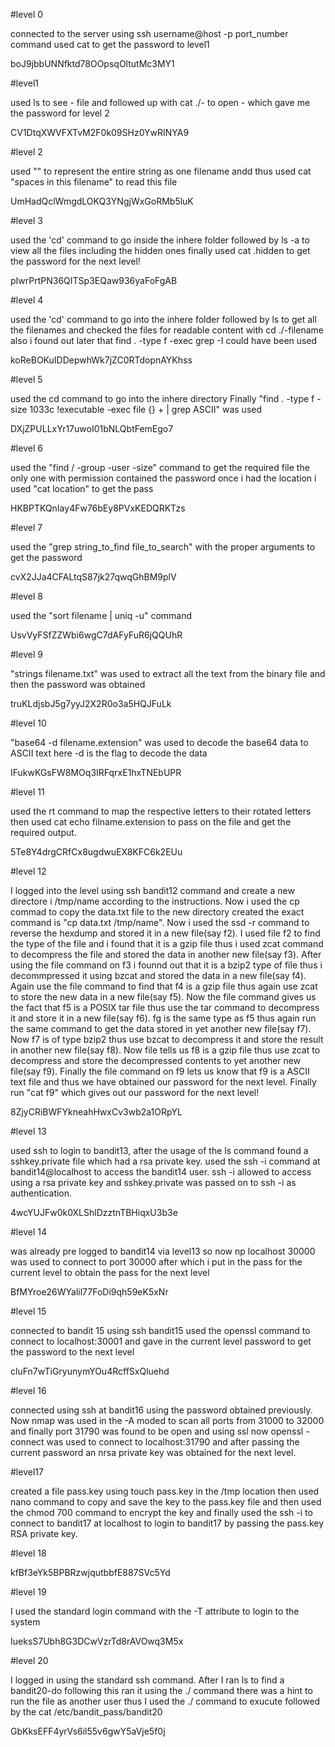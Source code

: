 #level 0

connected to the server using ssh username@host -p port_number command
used cat to get the password to level1

boJ9jbbUNNfktd78OOpsqOltutMc3MY1

#level1

used ls to see - file and followed up with cat ./- to open - which gave me the password for level 2

CV1DtqXWVFXTvM2F0k09SHz0YwRINYA9

#level 2

used "" to represent the entire string as one filename andd thus used cat "spaces in this filename" to read this file

UmHadQclWmgdLOKQ3YNgjWxGoRMb5luK

#level 3

used the 'cd' command to go inside the inhere folder followed by ls -a to view all the files including the hidden ones
finally used cat .hidden to get the password for the next level!

pIwrPrtPN36QITSp3EQaw936yaFoFgAB

#level 4

used the 'cd' command to go into the inhere folder followed by ls to get all the filenames and checked the files for readable content with cd ./-filename also i found out later that find . -type f -exec grep -I could have been used

koReBOKuIDDepwhWk7jZC0RTdopnAYKhss

#level 5

used the cd command to go into the inhere directory
Finally "find . -type f -size 1033c !executable -exec file {} + | grep ASCII" was used

DXjZPULLxYr17uwoI01bNLQbtFemEgo7

#level 6

used the "find / -group -user -size" command to get the required file the only one with permission contained the password once i had the location i used "cat location" to get the pass

HKBPTKQnIay4Fw76bEy8PVxKEDQRKTzs

#level 7

used the "grep string_to_find file_to_search" with the proper arguments to get the password

cvX2JJa4CFALtqS87jk27qwqGhBM9plV

#level 8

used the "sort filename | uniq -u" command 

UsvVyFSfZZWbi6wgC7dAFyFuR6jQQUhR

#level 9

"strings filename.txt" was used to extract all the text from the binary file and then the password was obtained

truKLdjsbJ5g7yyJ2X2R0o3a5HQJFuLk

#level 10

"base64 -d filename.extension" was used to decode the base64 data to ASCII text
here -d is the flag to decode the data

IFukwKGsFW8MOq3IRFqrxE1hxTNEbUPR

#level 11

used the rt command to map the respective letters to their rotated letters then used cat echo filname.extension to pass on the file and get the required output.

5Te8Y4drgCRfCx8ugdwuEX8KFC6k2EUu

#level 12

I logged into the level using ssh bandit12 command and create a new directore i /tmp/name according to the instructions. Now i used the cp commad to copy the data.txt file to the new directory created the exact command is "cp data.txt /tmp/name". Now i used the ssd -r command to reverse the hexdump and stored it in a new file(say f2).  I used file f2 to find the type of the file and i found that it is a gzip file thus i used zcat command to decompress the file and stored the data in another new file(say f3). After using the file command on f3 i founnd out that it is a bzip2 type of file thus i decommpressed it using bzcat and stored the data in a new file(say f4). Again use the file command to find that f4 is a gzip file thus again use zcat to store the new data in a new file(say f5). Now the file command gives us the fact that f5 is a POSIX tar file thus use the tar command to decompress it and store it in a new file(say f6). fg is the same type as f5 thus again run the same command to get the data stored in yet another new file(say f7). Now f7 is of type bzip2 thus use bzcat to decompress it and store the result in another new file(say f8). Now file tells us f8 is a gzip file thus use zcat to decompress and store the decompressed contents to yet another new file(say f9). Finally the file command on f9 lets us know that f9 is  a ASCII text file and thus we have obtained our password for the next level. Finally run "cat f9" which gives out our password for the next level!

8ZjyCRiBWFYkneahHwxCv3wb2a1ORpYL

#level 13


used ssh to login to bandit13, after the usage of the ls command found a sshkey.private file which had a rsa private key.
used the ssh -i command at bandit14@localhost to access the bandit14 user. ssh -i allowed to access using a rsa private key and sshkey.private was passed on to ssh -i as authentication.

4wcYUJFw0k0XLShlDzztnTBHiqxU3b3e

#level 14

was already pre logged to bandit14 via level13 so now np localhost 30000 was used to connect to port 30000 after which i put in the pass for the current level to obtain the pass for the next level

BfMYroe26WYalil77FoDi9qh59eK5xNr

#level 15

connected to bandit 15 using ssh bandit15 used the openssl command to connect to localhost:30001 and gave in the current level password to get the password to the next level

cluFn7wTiGryunymYOu4RcffSxQluehd

#level 16

connected using ssh at bandit16 using the password obtained previously. Now nmap was used in the -A moded to scan all ports from 31000 to 32000 and finally port 31790 was found to be open and using ssl now openssl -connect was used to connect to localhost:31790 and after passing the current password an nrsa private key was obtained for the next level.

#level17

created a file pass.key using touch pass.key in the /tmp location then used nano command to copy and save the key to the pass.key file and then used the chmod 700 command to encrypt the key and finally used the ssh -i to connect to bandit17 at localhost to login to bandit17 by passing the pass.key RSA private key.

#level 18
 
kfBf3eYk5BPBRzwjqutbbfE887SVc5Yd

#level 19

I used the standard login command with the -T attribute to login to the system

IueksS7Ubh8G3DCwVzrTd8rAVOwq3M5x

#level 20

I logged in using the standard ssh command. After I ran ls to find a bandit20-do following this ran it using the ./ command there was a hint to run the file as another user thus I used the ./ command to exucute followed by the cat /etc/bandit_pass/bandit20

GbKksEFF4yrVs6il55v6gwY5aVje5f0j










